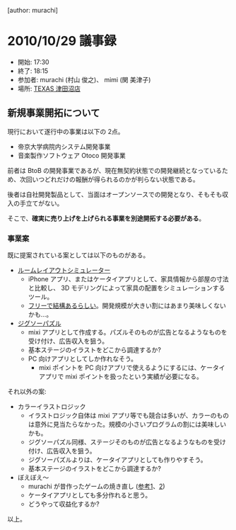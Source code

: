 [author: murachi]
# 2010/10/29 議事録

* 開始: 17:30
* 終了: 18:15
* 参加者: murachi (村山 俊之)、 mimi (関 美津子)
* 場所: [TEXAS 津田沼店](http:://r.tabelog.com/chiba/A1202/A120204/12001065/)

## 新規事業開拓について

現行において遂行中の事業は以下の 2点。

* 帝京大学病院内システム開発事業
* 音楽製作ソフトウェア Otoco 開発事業

前者は BtoB の開発事業であるが、現在無契約状態での開発継続となっているため、次回いつどれだけの報酬が得られるのかが判らない状態である。

後者は自社開発製品として、当面はオープンソースでの開発となり、そもそも収入の手立てがない。

そこで、**確実に売り上げを上げられる事業を別途開拓する必要がある**。

### 事業案

既に提案されている案としては以下のものがある。

* [ルームレイアウトシミュレーター](wiki::製品アイデア/ツール/ルームレイアウトシミュレーター)
  * iPhone アプリ、またはケータイアプリとして、家具情報から部屋の寸法と比較し、 3D モデリングによって家具の配置をシミュレーションするツール。
  * [フリーで結構あるらしい](http:://www.interiorhacks.com/archives/698)。開発規模が大きい割にはあまり美味しくないかも…。
* [ジグソーパズル](wiki::製品アイデア/ゲーム/ジグソーパズル)
  * mixi アプリとして作成する。パズルそのものが広告となるようなものを受け付け、広告収入を狙う。
  * 基本ステージのイラストをどこから調達するか?
  * PC 向けアプリとしてしか作れなそう。
    * mixi ポイントを PC 向けアプリで使えるようにするには、ケータイアプリで mixi ポイントを扱ったという実績が必要になる。

それ以外の案:

* カラーイラストロジック
  * イラストロジック自体は mixi アプリ等でも競合は多いが、カラーのものは意外に見当たらなかった。規模の小さいプログラムの割には美味しいかも。
  * ジグソーパズル同様、ステージそのものが広告となるようなものを受け付け、広告収入を狙う。
  * ジグソーパズルよりは、ケータイアプリとしても作りやすそう。
  * 基本ステージのイラストをどこから調達するか?
* ぼえぼえ～
  * murachi が昔作ったゲームの焼き直し ([参考1](http:://harapeko.asablo.jp/blog/2006/07/07/435864)、[2](http:://daiyokujo.harapeko.jp/boeboe/boeboe.html))
  * ケータイアプリとしても多分作れると思う。
  * どうやって収益化するか?


以上。
